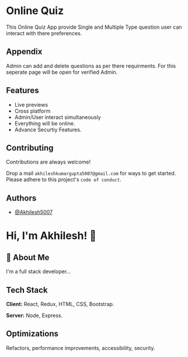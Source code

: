 
# Online Quiz

This Online Quiz App provide Single and Multiple Type question user can interact with there preferences.

## Appendix

Admin can add and delete questions as per there requirments.
For this seperate page will be open for verified Admin.

## Features

- Live previews
- Cross platform
- Admin/User interact simultaneously
- Everything will be online.
- Advance Securtiy Features.

## Contributing

Contributions are always welcome!

Drop a mail `akhileshkumargupta5007@gmail.com` for ways to get started.
Please adhere to this project's `code of conduct`.


## Authors

- [@Akhilesh5007](https://www.github.com/Akhilesh5007)


# Hi, I'm Akhilesh! 👋


## 🚀 About Me
I'm a full stack developer...


## Tech Stack

**Client:** React, Redux, HTML, CSS, Bootstrap.

**Server:** Node, Express.


## Optimizations

Refactors, performance improvements, accessibility, security.

